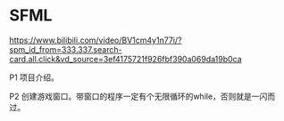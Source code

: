 # SFML

https://www.bilibili.com/video/BV1cm4y1n77i/?spm_id_from=333.337.search-card.all.click&vd_source=3ef4175721f926fbf390a069da19b0ca

P1 项目介绍。

P2  创建游戏窗口。带窗口的程序一定有个无限循环的while，否则就是一闪而过。



